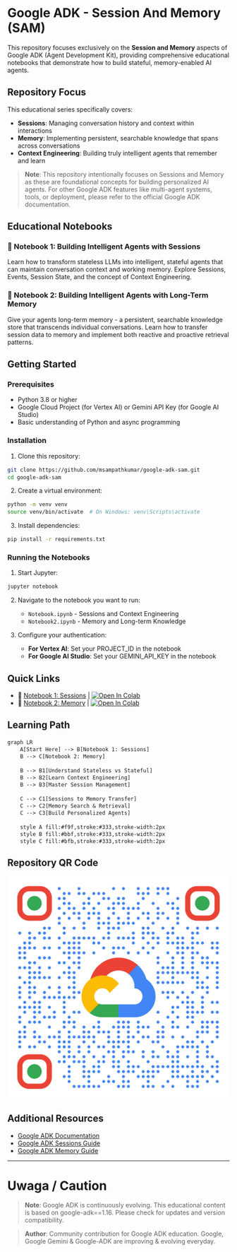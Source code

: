 # Google ADK - Session And Memory (SAM)

This repository focuses exclusively on the **Session and Memory** aspects of Google ADK (Agent Development Kit), providing comprehensive educational notebooks that demonstrate how to build stateful, memory-enabled AI agents.

## Repository Focus

This educational series specifically covers:
- **Sessions**: Managing conversation history and context within interactions
- **Memory**: Implementing persistent, searchable knowledge that spans across conversations
- **Context Engineering**: Building truly intelligent agents that remember and learn

> **Note**: This repository intentionally focuses on Sessions and Memory as these are foundational concepts for building personalized AI agents. For other Google ADK features like multi-agent systems, tools, or deployment, please refer to the official Google ADK documentation.

## Educational Notebooks

### 📘 Notebook 1: Building Intelligent Agents with Sessions
Learn how to transform stateless LLMs into intelligent, stateful agents that can maintain conversation context and working memory. Explore Sessions, Events, Session State, and the concept of Context Engineering.

### 📘 Notebook 2: Building Intelligent Agents with Long-Term Memory
Give your agents long-term memory - a persistent, searchable knowledge store that transcends individual conversations. Learn how to transfer session data to memory and implement both reactive and proactive retrieval patterns.

## Getting Started

### Prerequisites

- Python 3.8 or higher
- Google Cloud Project (for Vertex AI) or Gemini API Key (for Google AI Studio)
- Basic understanding of Python and async programming

### Installation

1. Clone this repository:
```bash
git clone https://github.com/msampathkumar/google-adk-sam.git
cd google-adk-sam
```

2. Create a virtual environment:
```bash
python -m venv venv
source venv/bin/activate  # On Windows: venv\Scripts\activate
```

3. Install dependencies:
```bash
pip install -r requirements.txt
```

### Running the Notebooks

1. Start Jupyter:
```bash
jupyter notebook
```

2. Navigate to the notebook you want to run:
   - `Notebook.ipynb` - Sessions and Context Engineering
   - `Notebook2.ipynb` - Memory and Long-term Knowledge

3. Configure your authentication:
   - **For Vertex AI**: Set your PROJECT_ID in the notebook
   - **For Google AI Studio**: Set your GEMINI_API_KEY in the notebook

## Quick Links

- 📓 [Notebook 1: Sessions](Notebook.ipynb) | [![Open In Colab](https://colab.research.google.com/assets/colab-badge.svg)](https://colab.research.google.com/github/msampathkumar/google-adk-sam/blob/main/Notebook.ipynb)
- 📓 [Notebook 2: Memory](Notebook2.ipynb) | [![Open In Colab](https://colab.research.google.com/assets/colab-badge.svg)](https://colab.research.google.com/github/msampathkumar/google-adk-sam/blob/main/Notebook2.ipynb)

## Learning Path

```mermaid
graph LR
    A[Start Here] --> B[Notebook 1: Sessions]
    B --> C[Notebook 2: Memory]

    B --> B1[Understand Stateless vs Stateful]
    B --> B2[Learn Context Engineering]
    B --> B3[Master Session Management]

    C --> C1[Sessions to Memory Transfer]
    C --> C2[Memory Search & Retrieval]
    C --> C3[Build Personalized Agents]

    style A fill:#f9f,stroke:#333,stroke-width:2px
    style B fill:#bbf,stroke:#333,stroke-width:2px
    style C fill:#bfb,stroke:#333,stroke-width:2px
```

## Repository QR Code

![QR Code](google-adk-sam-repo-qr-code.png)

## Additional Resources

- [Google ADK Documentation](https://google.github.io/adk-docs/)
- [Google ADK Sessions Guide](https://google.github.io/adk-docs/sessions/session/)
- [Google ADK Memory Guide](https://google.github.io/adk-docs/sessions/memory/)

---

# Uwaga / Caution

> **Note**: Google ADK is continuously evolving. This educational content is based on google-adk==1.16. Please check for updates and version compatibility.

> **Author**: Community contribution for Google ADK education. Google, Google Gemini & Google-ADK are improving & evolving everyday.
